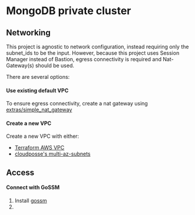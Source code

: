 # MongoDB private cluster

## Networking

This project is agnostic to network configuration, instead requiring only the subnet_ids to be the input. However, because this project uses Session Manager instead of Bastion, egress connectivity is required and Nat-Gateway(s) should be used.

There are several options:

#### Use existing default VPC

To ensure egress connectivity, create a nat gateway using [extras/simple_nat_gateway](./extras/simple_nat_gateway)

#### Create a new VPC

Create a new VPC with either:

- [Terraform AWS VPC](https://github.com/terraform-aws-modules/terraform-aws-vpc)
- [cloudposse's multi-az-subnets](https://github.com/cloudposse/terraform-aws-multi-az-subnets)

## Access

#### Connect with GoSSM

1. Install [gossm](https://github.com/gjbae1212/gossm)
2.
